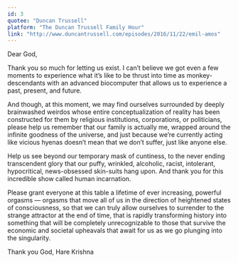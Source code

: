```yaml
---
id: 3
quotee: "Duncan Trussell"
platform: "The Duncan Trussell Family Hour"
link: "http://www.duncantrussell.com/episodes/2016/11/22/emil-amos"
---
```


Dear God,

Thank you so much for letting us exist. I can’t believe we got even a few moments to experience what it’s like to be thrust into time as monkey-descendants with an advanced biocomputer that allows us to experience a past, present, and future.

And though, at this moment, we may find ourselves surrounded by deeply brainwashed weirdos whose entire conceptualization of reality has been constructed for them by religious institutions, corporations, or politicians, please help us remember that our family is actually me, wrapped around the infinite goodness of the universe, and just because we’re currently acting like vicious hyenas doesn’t mean that we don’t suffer, just like anyone else.

Help us see beyond our temporary mask of cuntiness, to the never ending transcendent glory that our puffy, wrinkled, alcoholic, racist, intolerant, hypocritical, news-obsessed skin-suits hang upon. And thank you for this incredible show called human incarnation.

Please grant everyone at this table a lifetime of ever increasing, powerful orgasms — orgasms that move all of us in the direction of heightened states of consciousness, so that we can truly allow ourselves to surrender to the strange attractor at the end of time, that is rapidly transforming history into something that will be completely unrecognizable to those that survive the economic and societal upheavals that await for us as we go plunging into the singularity.

Thank you God, Hare Krishna
